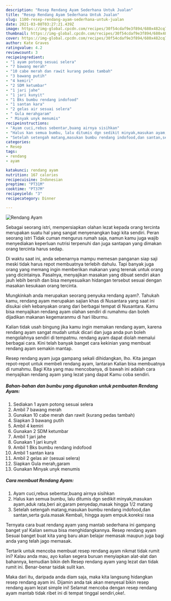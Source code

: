 ```yaml
---
description: "Resep Rendang Ayam Sederhana Untuk Jualan"
title: "Resep Rendang Ayam Sederhana Untuk Jualan"
slug: 1100-resep-rendang-ayam-sederhana-untuk-jualan
date: 2021-03-08T03:27:21.439Z
image: https://img-global.cpcdn.com/recipes/30f54cdaf9e3f894/680x482cq70/rendang-ayam-foto-resep-utama.jpg
thumbnail: https://img-global.cpcdn.com/recipes/30f54cdaf9e3f894/680x482cq70/rendang-ayam-foto-resep-utama.jpg
cover: https://img-global.cpcdn.com/recipes/30f54cdaf9e3f894/680x482cq70/rendang-ayam-foto-resep-utama.jpg
author: Kate Graves
ratingvalue: 4.2
reviewcount: 3
recipeingredient:
- "1 ayam potong sesuai selera"
- "7 bawang merah"
- "10 cabe merah dan rawit kurang pedas tambah"
- "3 bawang putih"
- "4 kemiri"
- "2 SDM ketumbar"
- "1 jari jahe"
- "1 jari kunyit"
- "1 Bks bumbu rendang indofood"
- "1 santan kara"
- "2 gelas air sesuai selera"
- " Gula merahgaram"
- " Minyak unyk menumis"
recipeinstructions:
- "Ayam cuci,rebus sebentar,buang airnya sisihkan"
- "Halus kan semua bumbu, lalu ditumis dgn sedikit minyak,masukan ayam,aduk rata,beri air,garam penyedap,masak hingga 1/2 matang"
- "Setelah setengah matang,masukan bumbu rendang indofood,dan santan,serta gula.masak Kembali, hingga ayam empuk.koreksi rasa"
categories:
- Resep
tags:
- rendang
- ayam

katakunci: rendang ayam 
nutrition: 167 calories
recipecuisine: Indonesian
preptime: "PT31M"
cooktime: "PT37M"
recipeyield: "3"
recipecategory: Dinner

---
```



![Rendang Ayam](https://img-global.cpcdn.com/recipes/30f54cdaf9e3f894/680x482cq70/rendang-ayam-foto-resep-utama.jpg)

Sebagai seorang istri, mempersiapkan olahan lezat kepada orang tercinta merupakan suatu hal yang sangat menyenangkan bagi kita sendiri. Peran seorang istri Tidak cuman mengurus rumah saja, namun kamu juga wajib menyediakan keperluan nutrisi terpenuhi dan juga santapan yang dimakan orang tercinta harus sedap.

Di waktu  saat ini, anda sebenarnya mampu memesan panganan siap saji meski tidak harus repot membuatnya terlebih dahulu. Tapi banyak juga orang yang memang ingin memberikan makanan yang terenak untuk orang yang dicintainya. Pasalnya, menyajikan masakan yang dibuat sendiri akan jauh lebih bersih dan bisa menyesuaikan hidangan tersebut sesuai dengan masakan kesukaan orang tercinta. 



Mungkinkah anda merupakan seorang penyuka rendang ayam?. Tahukah kamu, rendang ayam merupakan sajian khas di Nusantara yang saat ini disukai oleh kebanyakan orang dari berbagai tempat di Nusantara. Kamu bisa menyajikan rendang ayam olahan sendiri di rumahmu dan boleh dijadikan makanan kegemaranmu di hari liburmu.

Kalian tidak usah bingung jika kamu ingin memakan rendang ayam, karena rendang ayam sangat mudah untuk dicari dan juga anda pun boleh mengolahnya sendiri di tempatmu. rendang ayam dapat diolah memalui berbagai cara. Kini telah banyak banget cara kekinian yang membuat rendang ayam semakin mantap.

Resep rendang ayam juga gampang sekali dihidangkan, lho. Kita jangan repot-repot untuk membeli rendang ayam, lantaran Kalian bisa membuatnya di rumahmu. Bagi Kita yang mau mencobanya, di bawah ini adalah cara menyajikan rendang ayam yang lezat yang dapat Kamu coba sendiri.

<!--inarticleads1-->

##### Bahan-bahan dan bumbu yang digunakan untuk pembuatan Rendang Ayam:

1. Sediakan 1 ayam potong sesuai selera
1. Ambil 7 bawang merah
1. Gunakan 10 cabe merah dan rawit (kurang pedas tambah)
1. Siapkan 3 bawang putih
1. Ambil 4 kemiri
1. Gunakan 2 SDM ketumbar
1. Ambil 1 jari jahe
1. Gunakan 1 jari kunyit
1. Ambil 1 Bks bumbu rendang indofood
1. Ambil 1 santan kara
1. Ambil 2 gelas air (sesuai selera)
1. Siapkan  Gula merah,garam
1. Gunakan  Minyak unyk menumis




<!--inarticleads2-->

##### Cara membuat Rendang Ayam:

1. Ayam cuci,rebus sebentar,buang airnya sisihkan
1. Halus kan semua bumbu, lalu ditumis dgn sedikit minyak,masukan ayam,aduk rata,beri air,garam penyedap,masak hingga 1/2 matang
1. Setelah setengah matang,masukan bumbu rendang indofood,dan santan,serta gula.masak Kembali, hingga ayam empuk.koreksi rasa




Ternyata cara buat rendang ayam yang mantab sederhana ini gampang banget ya! Kalian semua bisa menghidangkannya. Resep rendang ayam Sesuai banget buat kita yang baru akan belajar memasak maupun juga bagi anda yang telah jago memasak.

Tertarik untuk mencoba membuat resep rendang ayam nikmat tidak rumit ini? Kalau anda mau, ayo kalian segera buruan menyiapkan alat-alat dan bahannya, kemudian bikin deh Resep rendang ayam yang lezat dan tidak rumit ini. Benar-benar taidak sulit kan. 

Maka dari itu, daripada anda diam saja, maka kita langsung hidangkan resep rendang ayam ini. Dijamin anda tak akan menyesal bikin resep rendang ayam lezat simple ini! Selamat mencoba dengan resep rendang ayam mantab tidak ribet ini di tempat tinggal sendiri,oke!.

